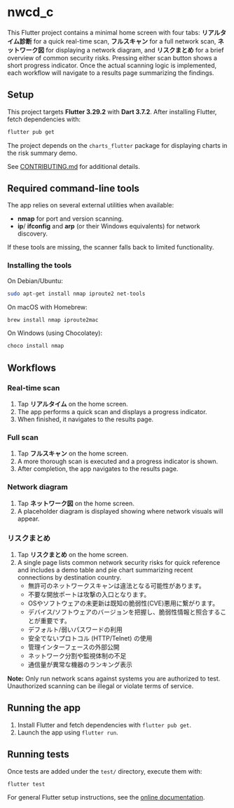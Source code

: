 # nwcd_c

This Flutter project contains a minimal home screen with four tabs:
**リアルタイム診断** for a quick real-time scan, **フルスキャン** for a full
network scan, **ネットワーク図** for displaying a network diagram, and
**リスクまとめ** for a brief overview of common security risks.
Pressing either scan button shows a short progress indicator. Once the
actual scanning logic is implemented, each workflow will navigate to a results
page summarizing the findings.

## Setup

This project targets **Flutter 3.29.2** with **Dart 3.7.2**. After installing
Flutter, fetch dependencies with:

```bash
flutter pub get
```

The project depends on the `charts_flutter` package for displaying charts in
the risk summary demo.

See [CONTRIBUTING.md](CONTRIBUTING.md) for additional details.

## Required command-line tools

The app relies on several external utilities when available:

- **nmap** for port and version scanning.
- **ip**/ **ifconfig** and **arp** (or their Windows equivalents) for network discovery.

If these tools are missing, the scanner falls back to limited functionality.

### Installing the tools

On Debian/Ubuntu:

```bash
sudo apt-get install nmap iproute2 net-tools
```

On macOS with Homebrew:

```bash
brew install nmap iproute2mac
```

On Windows (using Chocolatey):

```powershell
choco install nmap
```

## Workflows

### Real-time scan
1. Tap **リアルタイム** on the home screen.
2. The app performs a quick scan and displays a progress indicator.
3. When finished, it navigates to the results page.

### Full scan
1. Tap **フルスキャン** on the home screen.
2. A more thorough scan is executed and a progress indicator is shown.
3. After completion, the app navigates to the results page.

### Network diagram
1. Tap **ネットワーク図** on the home screen.
2. A placeholder diagram is displayed showing where network visuals will appear.

### リスクまとめ
1. Tap **リスクまとめ** on the home screen.
2. A single page lists common network security risks for quick reference and
   includes a demo table and pie chart summarizing recent connections by
   destination country.
   - 無許可のネットワークスキャンは違法となる可能性があります。
   - 不要な開放ポートは攻撃の入口となります。
   - OSやソフトウェアの未更新は既知の脆弱性(CVE)悪用に繋がります。
   - デバイス/ソフトウェアのバージョンを把握し、脆弱性情報と照合することが重要です。
   - デフォルト/弱いパスワードの利用
   - 安全でないプロトコル (HTTP/Telnet) の使用
   - 管理インターフェースの外部公開
   - ネットワーク分割や監視体制の不足
   - 通信量が異常な機器のランキング表示

**Note:** Only run network scans against systems you are authorized to test.
Unauthorized scanning can be illegal or violate terms of service.

## Running the app
1. Install Flutter and fetch dependencies with `flutter pub get`.
2. Launch the app using `flutter run`.

## Running tests
Once tests are added under the `test/` directory, execute them with:

```bash
flutter test
```

For general Flutter setup instructions, see the [online documentation](https://docs.flutter.dev/).
